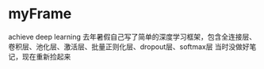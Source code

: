 # myFrame
achieve deep learning
去年暑假自己写了简单的深度学习框架，包含全连接层、卷积层、池化层、激活层、批量正则化层、dropout层、softmax层
当时没做好笔记，现在重新捡起来
